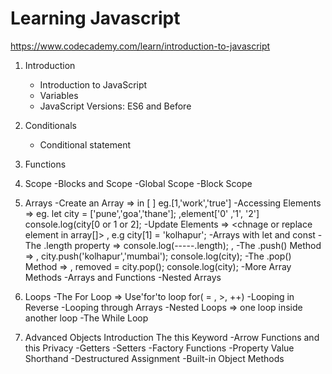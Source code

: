 # Learning Javascript

https://www.codecademy.com/learn/introduction-to-javascript

1. Introduction
    - Introduction to JavaScript
    - Variables
    - JavaScript Versions: ES6 and Before

2. Conditionals
    - Conditional statement
       


3. Functions
4. Scope
   -Blocks and Scope
   -Global Scope
   -Block Scope
6. Arrays
   -Create an Array => in [ ] eg.[1,'work','true']  <use variable element.>
   -Accessing Elements => eg. let city = ['pune','goa','thane']; ,element['0' ,'1', '2']
                              console.log(city[0 or 1 or 2]; 
   -Update Elements => <chnage or replace element in array[]>  , e.g city[1] = 'kolhapur';
   -Arrays with let and const
   -The .length property => console.log(-----.length); ,<measure the element length.>
   -The .push() Method => <push any new element>, city.push('kolhapur','mumbai');
                                              console.log(city);
   -The .pop() Method => <Remove last Item in array>, removed = city.pop();
                                                      console.log(city);
   -More Array Methods
   -Arrays and Functions
   -Nested Arrays
7. Loops
    -The For Loop => Use'for'to loop for( = , >, ++)
    -Looping in Reverse
    -Looping through Arrays
    -Nested Loops => one loop inside another loop
    -The While Loop
8. Advanced Objects Introduction
The this Keyword
    -Arrow Functions and this
     Privacy
    -Getters
    -Setters
    -Factory Functions
    -Property Value Shorthand
    -Destructured Assignment
    -Built-in Object Methods
